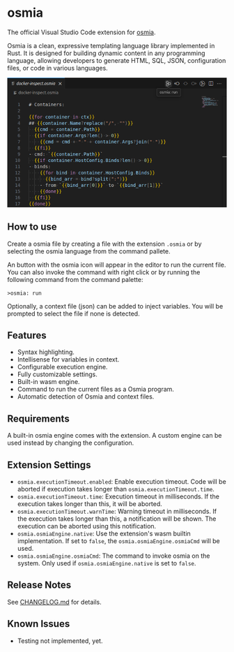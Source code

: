 # osmia

The official Visual Studio Code extension for [osmia](https://github.com/jkutkut/osmia).

Osmia is a clean, expressive templating language library implemented in Rust.
It is designed for building dynamic content in any programming language, allowing developers
to generate HTML, SQL, JSON, configuration files, or code in various languages.

![Code example of an osmia script that formats the output of a docker inspect command](https://raw.githubusercontent.com/Jkutkut/osmia-vscode/refs/heads/main/res/docker-inspect-code.png)

## How to use

Create a osmia file by creating a file with the extension `.osmia` or by selecting the osmia language from the command pallete.

An button with the osmia icon will appear in the editor to run the current file.
You can also invoke the command with right click or by running the following command from the command palette:

```
>osmia: run
```

Optionally, a context file (json) can be added to inject variables.
You will be prompted to select the file if none is detected.

## Features

- Syntax highlighting.
- Intellisense for variables in context.
- Configurable execution engine.
- Fully customizable settings.
- Built-in wasm engine.
- Command to run the current files as a Osmia program.
- Automatic detection of Osmia and context files.

## Requirements

A built-in osmia engine comes with the extension. A custom engine can be used instead by changing the configuration.

## Extension Settings

- `osmia.executionTimeout.enabled`: Enable execution timeout. Code will be aborted if execution takes longer than `osmia.executionTimeout.time`.
- `osmia.executionTimeout.time`: Execution timeout in milliseconds. If the execution takes longer than this, it will be aborted.
- `osmia.executionTimeout.warnTime`: Warning timeout in milliseconds. If the execution takes longer than this, a notification will be shown. The execution can be aborted using this notification.
- `osmia.osmiaEngine.native`: Use the extension's wasm builtin implementation. If set to `false`, the `osmia.osmiaEngine.osmiaCmd` will be used.
- `osmia.osmiaEngine.osmiaCmd`: The command to invoke osmia on the system. Only used if `osmia.osmiaEngine.native` is set to `false`.

## Release Notes

See [CHANGELOG.md](CHANGELOG.md) for details.

## Known Issues

- Testing not implemented, yet.
